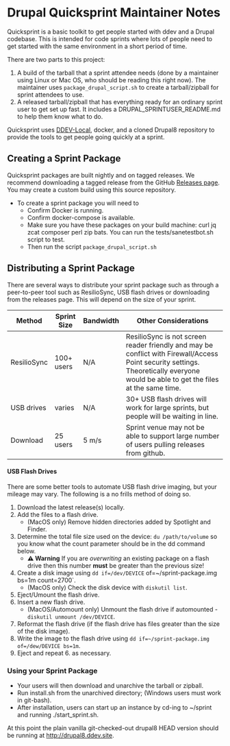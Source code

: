 # Drupal Quicksprint Maintainer Notes

Quicksprint is a basic toolkit to get people started with ddev and a Drupal codebase. This is intended for code sprints where lots of people need to get started with the same environment in a short period of time.

There are two parts to this project:

1. A build of the tarball that a sprint attendee needs (done by a maintainer using Linux or Mac OS, who should be reading this right now). The maintainer uses `package_drupal_script.sh` to create a tarball/zipball for sprint attendees to use.
2. A released tarball/zipball that has everything ready for an ordinary sprint user to get set up fast. It includes a DRUPAL_SPRINTUSER_README.md to help them know what to do.

Quicksprint uses [DDEV-Local](https://github.com/drud/ddev), docker, and a cloned Drupal8 repository to provide the tools to get people going quickly at a sprint.

## Creating a Sprint Package

Quicksprint packages are built nightly and on tagged releases. We recommend downloading a tagged release from the GitHub [Releases page](https://github.com/drud/quicksprint/releases). You may create a custom build using this source repository.

* To create a sprint package you will need to
    * Confirm Docker is running.
    * Confirm docker-compose is available.
    * Make sure you have these packages on your build machine: curl jq zcat composer perl zip bats. You can run the tests/sanetestbot.sh script to test.
    * Then run the script `package_drupal_script.sh`

## Distributing a Sprint Package

There are several ways to distribute your sprint package such as through a peer-to-peer tool such as ResilioSync, USB flash drives or downloading from the releases page. This will depend on the size of your sprint.

Method      | Sprint Size | Bandwidth | Other Considerations
----------  | ----------- | --------- | ----------------------
ResilioSync | 100+ users  | N/A       | ResilioSync is not screen reader friendly and may be conflict with Firewall/Access Point security settings. Theoretically everyone would be able to get the files at the same time.
USB drives  | varies      | N/A       | 30+ USB flash drives will work for large sprints, but people will be waiting in line.
Download    | 25 users    | 5 m/s     | Sprint venue may not be able to support large number of users pulling releases from github.

#### USB Flash Drives

There are some better tools to automate USB flash drive imaging, but your mileage may vary. The following is a no frills method of doing so.

1. Download the latest release(s) locally.
2. Add the files to a flash drive.
    * (MacOS only) Remove hidden directories added by Spotlight and Finder.
3. Determine the total file size used on the device: `du /path/to/volume` so you know what the count parameter should be in the dd command below.
    * **⚠️ Warning** If you are _overwriting_ an existing package on a flash drive then this number **must** be greater than the previous size!
4. Create a disk image using `dd if=/dev/DEVICE` of=~/sprint-package.img bs=1m count=2700`.
    * (MacOS only) Check the disk device with `diskutil list`.
5. Eject/Umount  the flash drive.
6. Insert a new flash drive.
    * (MacOS/Automount only) Unmount the flash drive if automounted - `diskutil unmount /dev/DEVICE`.
7. Reformat the flash drive (if the flash drive has files greater than the size of the disk image).
8. Write the image to the flash drive using `dd if=~/sprint-package.img of=/dew/DEVICE bs=1m`.
9. Eject and repeat 6. as necessary.

### Using your Sprint Package

* Your users will then download and unarchive the tarball or zipball.
* Run install.sh from the unarchived directory; (Windows users must work in git-bash).
* After installation, users can start up an instance by cd-ing to ~/sprint and running ./start_sprint.sh. 

At this point the plain vanilla git-checked-out drupal8 HEAD version should be running at http://drupal8.ddev.site.
